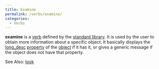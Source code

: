 ```yaml
---
title: Examine
permalink: /verbs/examine/
categories: 
  - Verbs
---
```


**examine** is a [verb](verb) defined by the [standard
library](standard_library). It is used by the user to obtain
more information about a specific object. It basically displays the
[long_desc](long_desc) [property](property) of
the [object](object) if it has it, or gives a generic message
if the object does not have that property.

See Also: [look](look)
